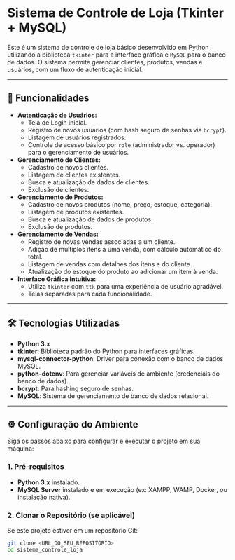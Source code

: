 # Sistema de Controle de Loja (Tkinter + MySQL)

Este é um sistema de controle de loja básico desenvolvido em Python utilizando a biblioteca `tkinter` para a interface gráfica e `MySQL` para o banco de dados. O sistema permite gerenciar clientes, produtos, vendas e usuários, com um fluxo de autenticação inicial.

---

## 🚀 Funcionalidades

* **Autenticação de Usuários:**
    * Tela de Login inicial.
    * Registro de novos usuários (com hash seguro de senhas via `bcrypt`).
    * Listagem de usuários registrados.
    * Controle de acesso básico por `role` (administrador vs. operador) para o gerenciamento de usuários.
* **Gerenciamento de Clientes:**
    * Cadastro de novos clientes.
    * Listagem de clientes existentes.
    * Busca e atualização de dados de clientes.
    * Exclusão de clientes.
* **Gerenciamento de Produtos:**
    * Cadastro de novos produtos (nome, preço, estoque, categoria).
    * Listagem de produtos existentes.
    * Busca e atualização de dados de produtos.
    * Exclusão de produtos.
* **Gerenciamento de Vendas:**
    * Registro de novas vendas associadas a um cliente.
    * Adição de múltiplos itens a uma venda, com cálculo automático do total.
    * Listagem de vendas com detalhes dos itens e do cliente.
    * Atualização do estoque do produto ao adicionar um item à venda.
* **Interface Gráfica Intuitiva:**
    * Utiliza `tkinter` com `ttk` para uma experiência de usuário agradável.
    * Telas separadas para cada funcionalidade.

---

## 🛠️ Tecnologias Utilizadas

* **Python 3.x**
* **tkinter**: Biblioteca padrão do Python para interfaces gráficas.
* **mysql-connector-python**: Driver para conexão com o banco de dados MySQL.
* **python-dotenv**: Para gerenciar variáveis de ambiente (credenciais do banco de dados).
* **bcrypt**: Para hashing seguro de senhas.
* **MySQL**: Sistema de gerenciamento de banco de dados relacional.

---

## ⚙️ Configuração do Ambiente

Siga os passos abaixo para configurar e executar o projeto em sua máquina:

### 1. Pré-requisitos

* **Python 3.x** instalado.
* **MySQL Server** instalado e em execução (ex: XAMPP, WAMP, Docker, ou instalação nativa).

### 2. Clonar o Repositório (se aplicável)

Se este projeto estiver em um repositório Git:

```bash
git clone <URL_DO_SEU_REPOSITORIO>
cd sistema_controle_loja